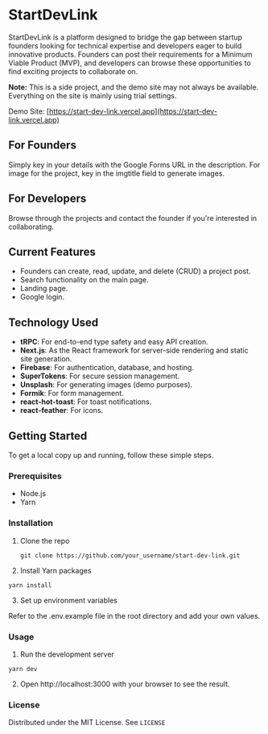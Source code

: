 # StartDevLink

StartDevLink is a platform designed to bridge the gap between startup founders looking for technical expertise and developers eager to build innovative products. Founders can post their requirements for a Minimum Viable Product (MVP), and developers can browse these opportunities to find exciting projects to collaborate on.

**Note:** This is a side project, and the demo site may not always be available. Everything on the site is mainly using trial settings.

Demo Site: [https://start-dev-link.vercel.app](https://start-dev-link.vercel.app)

## For Founders

Simply key in your details with the Google Forms URL in the description. 
For image for the project, key in the imgtitle field to generate images.

## For Developers

Browse through the projects and contact the founder if you're interested in collaborating.

## Current Features

- Founders can create, read, update, and delete (CRUD) a project post.
- Search functionality on the main page.
- Landing page.
- Google login.

## Technology Used

- **tRPC**: For end-to-end type safety and easy API creation.
- **Next.js**: As the React framework for server-side rendering and static site generation.
- **Firebase**: For authentication, database, and hosting.
- **SuperTokens**: For secure session management.
- **Unsplash**: For generating images (demo purposes).
- **Formik**: For form management.
- **react-hot-toast**: For toast notifications.
- **react-feather**: For icons.

## Getting Started

To get a local copy up and running, follow these simple steps.

### Prerequisites

- Node.js
- Yarn

### Installation

1. Clone the repo
   ```
   git clone https://github.com/your_username/start-dev-link.git
   ```
2. Install Yarn packages
 ``` 
 yarn install
 ```
3. Set up environment variables

Refer to the .env.example file in the root directory and add your own values.

### Usage
1. Run the development server
 ``` 
 yarn dev 
 ```
2. Open http://localhost:3000 with your browser to see the result.

### License
Distributed under the MIT License. See `LICENSE`